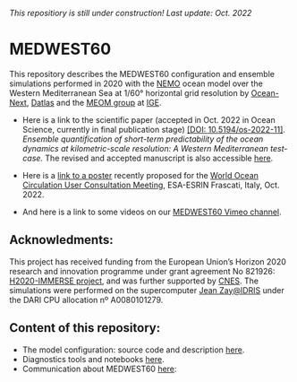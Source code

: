 _This repositiory is still under construction! Last update: Oct. 2022_

# MEDWEST60

This repository describes the MEDWEST60 configuration and ensemble simulations performed in 2020 with the [NEMO](https://www.nemo-ocean.eu) ocean model over the Western Mediterranean Sea at 1/60° horizontal grid resolution by [Ocean-Next](https://www.ocean-next.fr/), [Datlas](www.datlas.fr) and the [MEOM group](http://meom-group.github.io) at [IGE](http://www.ige-grenoble.fr). 

* Here is a link to the scientific paper (accepted in Oct. 2022 in Ocean Science, currently in final publication stage) [[DOI: 10.5194/os-2022-11]](https://os.copernicus.org/preprints/os-2022-11/). _Ensemble quantification of short-term predictability of the ocean dynamics at kilometric-scale resolution: A Western Mediterranean test-case._ The revised and accepted manuscript is also accessible [here](https://jowu78.a5.swdrive.fr/index.php/s/gWSZBb3Tb45gPai).

* Here is a [link to a poster](https://jowu78.a5.swdrive.fr/index.php/s/wrbtminBfbRqfSB) recently proposed for the [World Ocean Circulation User Consultation Meeting](https://woc2022.esa.int/), ESA-ESRIN Frascati, Italy, Oct. 2022.

* And here is a link to some videos on our [MEDWEST60 Vimeo channel](https://vimeo.com/showcase/9695743).


## Acknowledments:
This project has received funding from the European Union’s Horizon 2020 research and innovation programme under grant agreement No 821926: [H2020-IMMERSE project](https://immerse-ocean.eu), and was further supported by [CNES](http://www.cnes.fr).
The simulations were performed on the supercomputer [Jean Zay@IDRIS](http://www.idris.fr/) under the DARI CPU allocation nº A0080101279.

## Content of this repository:
* The model configuration: source code and description [here](02_Config.md).
* Diagnostics tools and notebooks [here](03_DiagTools.md).
* Communication about MEDWEST60 [here](01_Documents.md):
  
  
 
